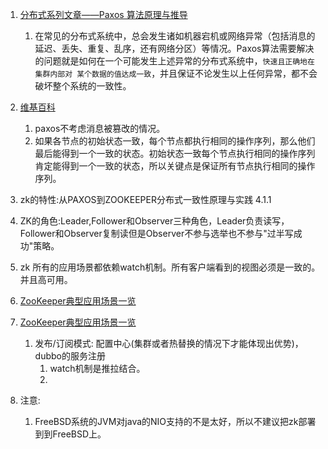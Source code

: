 1. [分布式系列文章——Paxos 算法原理与推导](https://juejin.im/entry/586db517ac502e12d639733b)
    1. 在常见的分布式系统中，总会发生诸如机器宕机或网络异常（包括消息的延迟、丢失、重复、乱序，还有网络分区）等情况。Paxos算法需要解决的问题就是如何在一个可能发生上述异常的分布式系统中，`快速且正确地在集群内部对 某个数据的值达成一致`，并且保证不论发生以上任何异常，都不会破坏整个系统的一致性。
1. [维基百科](https://zh.wikipedia.org/wiki/Paxos%E7%AE%97%E6%B3%95)
    1. paxos不考虑消息被篡改的情况。
    2. 如果各节点的初始状态一致，每个节点都执行相同的操作序列，那么他们最后能得到一个一致的状态。初始状态一致每个节点执行相同的操作序列肯定能得到一个一致的状态，所以关键点是保证所有节点执行相同的操作序列。
1. zk的特性:从PAXOS到ZOOKEEPER分布式一致性原理与实践 4.1.1
1. ZK的角色:Leader,Follower和Observer三种角色，Leader负责读写，Follower和Observer复制读但是Observer不参与选举也不参与"过半写成功"策略。
1. zk 所有的应用场景都依赖watch机制。所有客户端看到的视图必须是一致的。并且高可用。
1. [ZooKeeper典型应用场景一览](http://jm.taobao.org/2011/10/08/1232/)
2. [ZooKeeper典型应用场景一览](https://cloud.tencent.com/info/48c47a9e5bd4b95801e3dbb16a052156.html)
    1. 发布/订阅模式: 配置中心(集群或者热替换的情况下才能体现出优势)，dubbo的服务注册
        1. watch机制是推拉结合。
        2. 





1. 注意:
    1. FreeBSD系统的JVM对java的NIO支持的不是太好，所以不建议把zk部署到到FreeBSD上。
